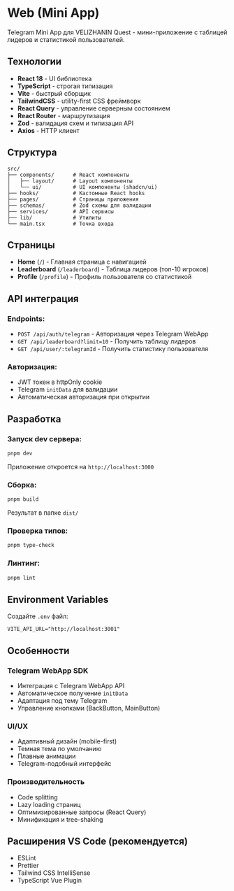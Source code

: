 # Web (Mini App)

Telegram Mini App для VELIZHANIN Quest - мини-приложение с таблицей лидеров и статистикой пользователей.

## Технологии

- **React 18** - UI библиотека
- **TypeScript** - строгая типизация
- **Vite** - быстрый сборщик
- **TailwindCSS** - utility-first CSS фреймворк
- **React Query** - управление серверным состоянием
- **React Router** - маршрутизация
- **Zod** - валидация схем и типизация API
- **Axios** - HTTP клиент

## Структура

```
src/
├── components/      # React компоненты
│   ├── layout/      # Layout компоненты
│   └── ui/          # UI компоненты (shadcn/ui)
├── hooks/           # Кастомные React hooks
├── pages/           # Страницы приложения
├── schemas/         # Zod схемы для валидации
├── services/        # API сервисы
├── lib/             # Утилиты
└── main.tsx         # Точка входа
```

## Страницы

- **Home** (`/`) - Главная страница с навигацией
- **Leaderboard** (`/leaderboard`) - Таблица лидеров (топ-10 игроков)
- **Profile** (`/profile`) - Профиль пользователя со статистикой

## API интеграция

### Endpoints:
- `POST /api/auth/telegram` - Авторизация через Telegram WebApp
- `GET /api/leaderboard?limit=10` - Получить таблицу лидеров
- `GET /api/user/:telegramId` - Получить статистику пользователя

### Авторизация:
- JWT токен в httpOnly cookie
- Telegram `initData` для валидации
- Автоматическая авторизация при открытии

## Разработка

### Запуск dev сервера:
```bash
pnpm dev
```

Приложение откроется на `http://localhost:3000`

### Сборка:
```bash
pnpm build
```

Результат в папке `dist/`

### Проверка типов:
```bash
pnpm type-check
```

### Линтинг:
```bash
pnpm lint
```

## Environment Variables

Создайте `.env` файл:

```env
VITE_API_URL="http://localhost:3001"
```

## Особенности

### Telegram WebApp SDK
- Интеграция с Telegram WebApp API
- Автоматическое получение `initData`
- Адаптация под тему Telegram
- Управление кнопками (BackButton, MainButton)

### UI/UX
- Адаптивный дизайн (mobile-first)
- Темная тема по умолчанию
- Плавные анимации
- Telegram-подобный интерфейс

### Производительность
- Code splitting
- Lazy loading страниц
- Оптимизированные запросы (React Query)
- Минификация и tree-shaking

## Расширения VS Code (рекомендуется)

- ESLint
- Prettier
- Tailwind CSS IntelliSense
- TypeScript Vue Plugin
